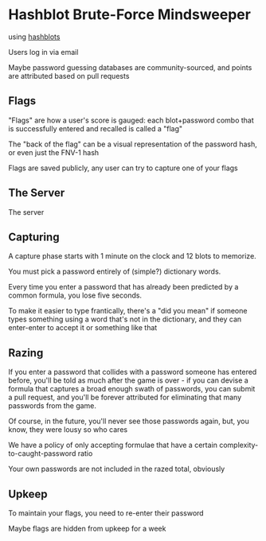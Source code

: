 # Hashblot Brute-Force Mindsweeper

using [hashblots](92dc66f5-23e0-4790-ac34-6b18a76d0d98.md)

Users log in via email

Maybe password guessing databases are community-sourced, and points are attributed based on pull requests

## Flags

"Flags" are how a user's score is gauged: each blot+password combo that is successfully entered and recalled is called a "flag"

The "back of the flag" can be a visual representation of the password hash, or even just the FNV-1 hash

Flags are saved publicly, any user can try to capture one of your flags

## The Server

The server

## Capturing

A capture phase starts with 1 minute on the clock and 12 blots to memorize.

You must pick a password entirely of (simple?) dictionary words.

Every time you enter a password that has already been predicted by a common formula, you lose five seconds.

To make it easier to type frantically, there's a "did you mean" if someone types something using a word that's not in the dictionary, and they can enter-enter to accept it or something like that

## Razing

If you enter a password that collides with a password someone has entered before, you'll be told as much after the game is over - if you can devise a formula that captures a broad enough swath of passwords, you can submit a pull request, and you'll be forever attributed for eliminating that many passwords from the game.

Of course, in the future, you'll never see those passwords again, but, you know, they were lousy so who cares

We have a policy of only accepting formulae that have a certain complexity-to-caught-password ratio

Your own passwords are not included in the razed total, obviously

## Upkeep

To maintain your flags, you need to re-enter their password

Maybe flags are hidden from upkeep for a week
